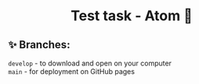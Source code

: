 <h1 align="center">Test task - Atom 👋</h1>

## ✨ Branches:
`develop` - to download and open on your computer </br>
`main` - for deployment on GitHub pages
